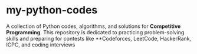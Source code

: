 # my-python-codes
A collection of Python codes, algorithms, and solutions for **Competitive Programming**.   This repository is dedicated to practicing problem-solving skills and preparing for contests like **Codeforces, LeetCode, HackerRank, ICPC, and coding interviews
